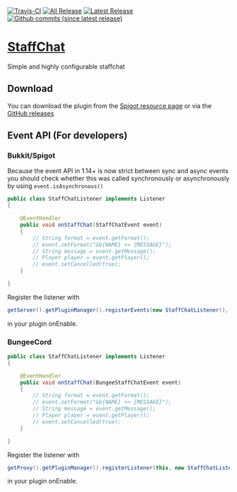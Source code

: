 [![Travis-CI](https://img.shields.io/travis/com/oskar3123/StaffChat.svg?style=flat)](https://app.travis-ci.com/github/oskar3123/StaffChat)
[![All Release](https://img.shields.io/github/downloads/oskar3123/StaffChat/total.svg?style=flat)](https://github.com/oskar3123/StaffChat/releases/latest)
[![Latest Release](https://img.shields.io/github/release/oskar3123/StaffChat.svg?style=flat)](https://github.com/oskar3123/StaffChat/releases/latest)
[![Github commits (since latest release)](https://img.shields.io/github/commits-since/oskar3123/StaffChat/latest.svg?style=flat)](https://github.com/oskar3123/StaffChat/commits/master)

# [StaffChat](https://oskar3123.github.io/StaffChat)

Simple and highly configurable staffchat

## Download
You can download the plugin from the [Spigot resource page](https://www.spigotmc.org/resources/37804/) or via the [GitHub releases](https://github.com/oskar3123/StaffChat/releases)

## Event API (For developers)

### Bukkit/Spigot

Because the event API in 1.14+ is now strict between sync and async events you should check whether this was called synchronously or asynchronously by using `event.isAsynchronous()`

```java
public class StaffChatListener implements Listener
{

    @EventHandler
    public void onStaffChat(StaffChatEvent event)
    {
        // String format = event.getFormat();
        // event.setFormat("&b{NAME} >> {MESSAGE}");
        // String message = event.getMessage();
        // Player player = event.getPlayer();
        // event.setCancelled(true);
    }

}
```
Register the listener with
```java
getServer().getPluginManager().registerEvents(new StaffChatListener(), this);
```
in your plugin onEnable.

### BungeeCord

```java
public class StaffChatListener implements Listener
{

    @EventHandler
    public void onStaffChat(BungeeStaffChatEvent event)
    {
        // String format = event.getFormat();
        // event.setFormat("&b{NAME} >> {MESSAGE}");
        // String message = event.getMessage();
        // Player player = event.getPlayer();
        // event.setCancelled(true);
    }

}
```
Register the listener with
```java
getProxy().getPluginManager().registerListener(this, new StaffChatListener());
```
in your plugin onEnable.
